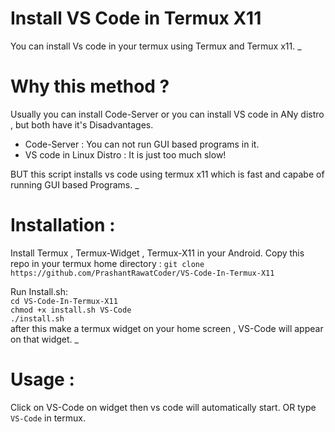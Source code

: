 # Install VS Code in Termux X11
You can install Vs code in your termux using Termux and Termux x11.
_
# Why this method ?
Usually you can install Code-Server or you can install VS code in ANy distro , but both have it's Disadvantages.
 * Code-Server : You can not run GUI based programs in it.
 * VS code in Linux Distro : It is just too much slow!
  
  BUT this script installs vs code using termux x11 which is fast and capabe of running GUI based Programs.
  _
# Installation :
Install Termux , Termux-Widget , Termux-X11 in your Android.
Copy this repo in your termux home directory :
`git clone https://github.com/PrashantRawatCoder/VS-Code-In-Termux-X11`

Run Install.sh:
</br>`cd VS-Code-In-Termux-X11`
</br>`chmod +x install.sh VS-Code`
</br>`./install.sh`
</br>
after this make a termux widget on your home screen , VS-Code will appear on that widget.
_
# Usage :
Click on VS-Code on widget then vs code will automatically start.
OR
type `VS-Code` in termux.
